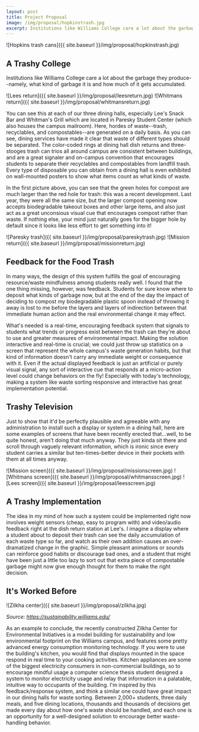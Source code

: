 ```yaml
---
layout: post
title: Project Proposal
image: /img/proposal/hopkinstrash.jpg
excerpt: Institutions like Williams College care a lot about the garbage they produce--namely, what kind of garbage it is and how much of it gets accumulated. You can see this at each of our three dining halls, especially Lee's Snack Bar and Whitman's Grill which are located in Paresky Student Center
---
```


![Hopkins trash cans]({{ site.baseurl }}/img/proposal/hopkinstrash.jpg)

## A Trashy College

Institutions like Williams College care a lot about the garbage they produce--namely, what kind of garbage it is and how much of it gets accumulated. 

![Lees return]({{ site.baseurl }}/img/proposal/leesreturn.jpg)
![Whitmans return]({{ site.baseurl }}/img/proposal/whitmansreturn.jpg)

You can see this at each of our three dining halls, especially Lee's Snack Bar and Whitman's Grill which are located in Paresky Student Center (which also houses the campus mailroom). Here, hordes of waste--trash, recyclables, and compostables--are generated on a daily basis. As you can see, dining services have made it clear that waste of different types should be separated. The color-coded rings at dining hall dish returns and three-stooges trash can trios all around campus are consistent between buildings, and are a great signaler and on-campus convention that encourages students to separate their recyclables and compostables from landfill trash. Every type of disposable you can obtain from a dining hall is even exhibited on wall-mounted posters to show what items count as what kinds of waste. 

In the first picture above, you can see that the green holes for compost are much larger than the red hole for trash: this was a recent development. Last year, they were all the same size, but the larger compost opening now accepts biodegradable takeout boxes and other large items, and also just act as a great unconsious visual cue that encourages compost rather than waste. If nothing else, your mind just naturally goes for the bigger hole by default since it looks like less effort to get something into it!

![Paresky trash]({{ site.baseurl }}/img/proposal/pareskytrash.jpg)
![Mission return]({{ site.baseurl }}/img/proposal/missionreturn.jpg)

## Feedback for the Food Trash

In many ways, the design of this system fulfills the goal of encouraging resource/waste mindfulness among students really well. I found that the one thing missing, however, was feedback. Students for sure know where to deposit what kinds of garbage now, but at the end of the day the impact of deciding to compost my biodegradable plastic spoon instead of throwing it away is lost to me before the layers and layers of indirection between that immediate human action and the real environmental change it may effect. 

What's needed is a real-time, encouraging feedback system that signals to students what trends or progress exist between the trash can they're about to use and greater measures of environmental impact. Making the solution interactive and real-time is crucial; we could just throw up statistics on a screen that represent the whole campus's waste generation habits, but that kind of information doesn't carry any immediate weight or consequence with it. Even if the actual displayed feedback is just an artificial or purely visual signal, any sort of interactive cue that responds at a micro-action level could change behaviors on the fly! Especially with today's technology, making a system like waste sorting responsive and interactive has great implementation potential.  


## Trashy Television

Just to show that it'd be perfectly plausible and agreeable with any administration to install such a display or system in a dining hall, here are some examples of screens that have been recently erected that...well, to be quite honest, aren't doing that much anyway. They just kinda sit there and scroll through vaguely relevant information, which is ironic since every student carries a similar but ten-times-better device in their pockets with them at all times anyway.

![Mission screen]({{ site.baseurl }}/img/proposal/missionscreen.jpg)
![Whitmans screen]({{ site.baseurl }}/img/proposal/whitmansscreen.jpg)
![Lees screen]({{ site.baseurl }}/img/proposal/leesscreen.jpg)

## A Trashy Implementation

The idea in my mind of how such a system could be implemented right now involves weight sensors (cheap, easy to program with) and video/audio feedback right at the dish return station at Lee's. I imagine a display where a student about to deposit their trash can see the daily accumulation of each waste type so far, and watch as their own addition causes an over-dramatized change in the graphic. Simple pleasant animations or sounds can reinforce good habits or discourage bad ones, and a student that might have been just a little too lazy to sort out that extra piece of compostable garbage might now give enough thought for them to make the right decision.

## It's Worked Before

![Zilkha center]({{ site.baseurl }}/img/proposal/zilkha.jpg)

*Source: https://sustainability.williams.edu/*

As an example to conclude, the recently constructed Zilkha Center for Environmental Initiatives is a model building for sustainability and low environmental footprint on the Williams campus, and features some pretty advanced energy consumption monitoring technology. If you were to use the building's kitchen, you would find that displays mounted in the space respond in real time to your cooking activities. Kitchen appliances are some of the biggest electricity consumers in non-commercial buildings, so to encourage mindful usage a computer science thesis student designed a system to monitor electricity usage and relay that information in a palatable, intuitive way to occupants of the building. I'm inspired by this feedback/response system, and think a similar one could have great impact in our dining halls for waste sorting. Between 2,000+ students, three daily meals, and five dining locations, thousands and thousands of decisions get made every day about how one's waste should be handled, and each one is an opportunity for a well-designed solution to encourage better waste-handling behavior.
